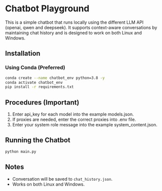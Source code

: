 # Chatbot Playground

This is a simple chatbot that runs locally using the different LLM API (openai, qwen and deepseek). It supports context-aware conversations by maintaining chat history and is designed to work on both Linux and Windows.

## Installation

### Using Conda (Preferred)
```bash
conda create --name chatbot_env python=3.8 -y
conda activate chatbot_env
pip install -r requirements.txt
```

## Procedures (Important)
1. Enter api_key for each model into the example models.json.
2. If proxies are needed, enter the correct proxies into .env file.
3. Enter your system role message into the example system_content.json.

## Running the Chatbot
```bash
python main.py
```

## Notes
- Conversation will be saved to `chat_history.json`.
- Works on both Linux and Windows.
